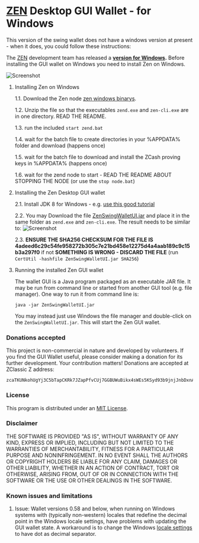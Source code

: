 # [ZEN](https://zensystem.io/) Desktop GUI Wallet - for Windows

This version of the swing wallet does not have a windows version at present - when it does, you could follow these instructions:

The [ZEN](https://zensystem.io/) development team has released a **[version for Windows](https://github.com/ZencashOfficial/zen).**
Before installing the GUI wallet on Windows you need to install Zen on Windows.

![Screenshot](https://github.com/vaklinov/zclassic-swing-wallet-ui/raw/master/docs/ZClassicWalletWindows.png "Zen Wallet for Windows")

1. Installing Zen on Windows

   1.1. Download the Zen node [zen windows binarys](https://github.com/cronicc/zen/releases).

   1.2. Unzip the file so that the executables `zend.exe` and `zen-cli.exe` are in one directory. READ THE README.
   
   1.3. run the included `start zend.bat`

   1.4. wait for the batch file to create directories in your %APPDATA% folder and download (happens once)

   1.5. wait for the batch file to download and install the ZCash proving keys in %APPDATA% (happens once)

   1.6. wait for the zend node to start - READ THE README ABOUT STOPPING THE NODE (or use the `stop node.bat`)

2. Installing the Zen Desktop GUI wallet

   2.1. Install JDK 8 for Windows - e.g. [use this good tutorial](http://www.wikihow.com/Install-the-Java-Software-Development-Kit)

   2.2. You may Download the file [ZenSwingWalletUI.jar](https://github.com/Scottrock/zen-swing-wallet-ui/tree/master/Win64/Wallet%20Binary)
   and place it in the same folder as `zend.exe` and `zen-cli.exe`. The result needs to be similar to:
![Screenshot](https://github.com/vaklinov/zclassic-swing-wallet-ui/raw/master/docs/ZClassicWinDir.png "Zen directory on Windows")

   2.3. **ENSURE THE SHA256 CHECKSUM FOR THE FILE IS 4adeed6c29c54fe958272b305c7e21bd458e12275d4a4aab189c9c15b3a297f0** if not **SOMETHING IS WRONG - DISCARD THE FILE** (run `CertUtil -hashfile ZenSwingWalletUI.jar SHA256`)

4. Running the installed Zen GUI wallet

   The wallet GUI is a Java program packaged as an executable JAR file. It may be run from command line or started from another GUI tool 
   (e.g. file manager). One way to run it from command line is:
   ```
   java -jar ZenSwingWalletUI.jar
   ```
   You may instead just use Windows the file manager and double-click on the `ZenSwingWalletUI.jar`. 
   This will start the Zen GUI wallet.

### Donations accepted
This project is non-commercial in nature and developed by volunteers. If you find the GUI
Wallet useful, please consider making a donation for its further development. Your contribution matters! Donations 
are accepted at ZClassic Z address:
```
zcaTKUNkohUgYj3C5bTapCKRk7JZapPfvCUj7GGBUWuBikx4sWEs5KSyd93b9jnjJnbDxnApyXyfeG482iJ5HzoC7cz6oob
```

### License
This program is distributed under an [MIT License](https://github.com/vaklinov/zclassic-swing-wallet-ui/raw/master/LICENSE).

### Disclaimer
THE SOFTWARE IS PROVIDED "AS IS", WITHOUT WARRANTY OF ANY KIND, EXPRESS OR
IMPLIED, INCLUDING BUT NOT LIMITED TO THE WARRANTIES OF MERCHANTABILITY,
FITNESS FOR A PARTICULAR PURPOSE AND NONINFRINGEMENT. IN NO EVENT SHALL THE
AUTHORS OR COPYRIGHT HOLDERS BE LIABLE FOR ANY CLAIM, DAMAGES OR OTHER
LIABILITY, WHETHER IN AN ACTION OF CONTRACT, TORT OR OTHERWISE, ARISING FROM,
OUT OF OR IN CONNECTION WITH THE SOFTWARE OR THE USE OR OTHER DEALINGS IN THE
SOFTWARE.

### Known issues and limitations

1. Issue: Wallet versions 0.58 and below, when running on Windows systems with (typically non-western) locales that
redefine the decimal point in the Windows locale settings, have problems with updating the GUI wallet state. 
A workaround is to change the Windows [locale settings](https://windows.lbl.gov/software/optics/5-1-2/Optics4.jpg) to have dot as decimal separator.
